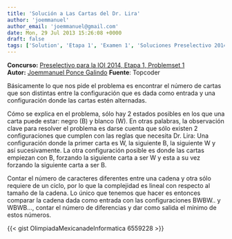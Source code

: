```yaml
---
title: 'Solución a Las Cartas del Dr. Lira'
author: 'joemmanuel'
author_email: 'joemmanuel@gmail.com'
date: Mon, 29 Jul 2013 15:26:08 +0000
draft: false
tags: ['Solution', 'Etapa 1', 'Examen 1', 'Soluciones Preselectivo 2014']
---
```


**Concurso:** [Preselectivo para la IOI 2014, Etapa 1, Problemset 1](https://omegaup.com/arena/IOI2014E1P1#problems/CartasDrLira) **Autor:** [Joemmanuel Ponce Galindo](http://www.linkedin.com/in/joemmanuel/)  **Fuente**: Topcoder

Básicamente lo que nos pide el problema es encontrar el número de cartas que son distintas entre la configuración que es dada como entrada y una configuración donde las cartas estén alternadas.

Cómo se explica en el problema, sólo hay 2 estados posibles en los que una carta puede estar: negro (B) y blanco (W). En otras palabras, la observación clave para resolver el problema es darse cuenta que sólo existen 2 configuraciones que cumplen con las reglas que necesita Dr. Lira: Una configuración donde la primer carta es W, la siguiente B, la siguiente W y así sucesivamente. La otra configuración posible es donde las cartas empiezan con B, forzando la siguiente carta a ser W y esta a su vez forzando la siguiente carta a ser B.

Contar el número de caracteres diferentes entre una cadena y otra sólo requiere de un ciclo, por lo que la complejidad es lineal con respecto al tamaño de la cadena. Lo único que tenemos que hacer es entonces comparar la cadena dada como entrada con las configuraciones BWBW.. y WBWB..., contar el número de diferencias y dar como salida el mínimo de estos números.

{{< gist OlimpiadaMexicanadeInformatica 6559228 >}}